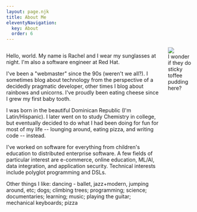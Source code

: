 ```yaml
---
layout: page.njk
title: About Me
eleventyNavigation:
  key: About
  order: 6
---
```


<div class="columns">
<div class="column is-three-quarters">

Hello, world. My name is Rachel and I wear my sunglasses at night. I'm also a software engineer at Red Hat.

I've been a "webmaster" since the 90s (weren't we all?). I sometimes blog about technology from the perspective of a decidedly pragmatic developer, other times I blog about rainbows and unicorns. I've proudly been eating cheese since I grew my first baby tooth.

I was born in the beautiful Dominican Republic (I'm Latin/Hispanic). I later went on to study Chemistry in college, but eventually decided to do what I had been doing for fun for most of my life -- lounging around, eating pizza, and writing code -- instead.

I've worked on software for everything from children's education to distributed enterprise software. A few fields of particular interest are e-commerce, online education, ML/AI, data integration, and application security. Technical interests include polyglot programming and DSLs.

<p class="marquee">
   <span>
   Other things I like: dancing - ballet, jazz+modern, jumping around, etc; dogs; climbing trees; programming; science; documentaries; learning; music; playing the guitar; mechanical keyboards; pizza
   </span>
 </p>

</div>


<div class="column">
<div class="picture">
<div class="picture__border">
<img src="/img/photos/rachel-cropped.jpg">
<figcaption>I wonder if they do sticky toffee pudding here?</figcaption>
</div>
</div>
</div>
</div>


